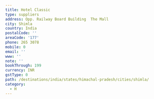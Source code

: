 ```yaml
---
title: Hotel Classic
type: suppliers
address: Opp. Railway Board Building  The Mall
city: Shimla
country: India
postalCode: ''
areaCode: '177'
phone: 265 3078
mobile: 0
email: ''
www: ''
note: ''
bookThrough: 199
currency: INR
gstType: 0
path: /destinations/india/states/himachal-pradesh/cities/shimla/
category:
  - H
---
```


